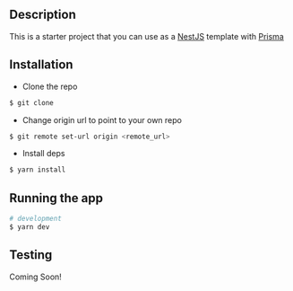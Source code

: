 ## Description

This is a starter project that you can use as a [NestJS](https://github.com/nestjs/nest) template with [Prisma](https://www.prisma.io/docs/)

## Installation

- Clone the repo

```bash
$ git clone
```

- Change origin url to point to your own repo

```bash
$ git remote set-url origin <remote_url>
```

- Install deps

```bash
$ yarn install
```

## Running the app

```bash
# development
$ yarn dev
```

## Testing

Coming Soon!
